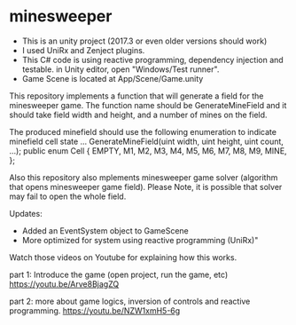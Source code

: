 # minesweeper

- This is an unity project (2017.3 or even older versions should work)
- I used UniRx and Zenject plugins.
- This C# code is using reactive programming, dependency injection and testable. in Unity editor, open "Windows/Test runner".
- Game Scene is located at App/Scene/Game.unity

This repository implements a function that will generate a field for the minesweeper game. The function name should be GenerateMineField and it should take field width and height, and a number of mines on the field.

The produced minefield should use the following enumeration to indicate minefield cell state
  ... GenerateMineField(uint width, uint height, uint count, ...);
        public enum Cell { EMPTY,
  M1,
  M2,
  M3,
  M4,
  M5,
  M6,
  M7,
  M8,
  M9,
  MINE,
};

Also this repository also mplements minesweeper game solver (algorithm that opens minesweeper game field).
Please Note, it is possible that solver may fail to open the whole field.

Updates:
* Added an EventSystem object to GameScene 
* More optimized for system using reactive programming (UniRx)"

Watch those videos on Youtube for explaining how this works.

part 1: Introduce the game (open project, run the game, etc)
https://youtu.be/Arve8BjagZQ

part 2: more about game logics, inversion of controls and reactive programming.
https://youtu.be/NZW1xmH5-6g

